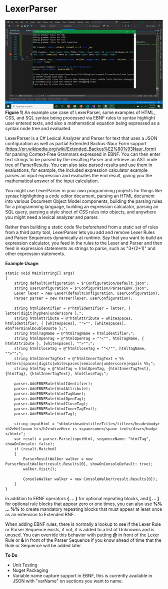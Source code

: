 # LexerParser

![](https://raw.githubusercontent.com/JohnnyErnest/LexerParser/main/LexerParser2.png)
**Figure 1**) An example use case of LexerParser, some examples of HTML, CSS, and SQL syntax being processed via EBNF rules to syntax highlight user entered texts, and also a mathematical equation being expressed as a syntax node tree and evaluated.

LexerParser is a C# Lexical Analyzer and Parser for text that uses a JSON configuration as well as partial Extended Backus-Naur Form support (https://en.wikipedia.org/wiki/Extended_Backus%E2%80%93Naur_form) for parsing Context-Free Grammars expressed in EBNF. You can then enter text strings to be parsed by the resulting Parser and retrieve an AST node tree of ParserResults. You can also take parsed results and use them in evaluations, for example, the included expression calculator example parses an input expression and evaluates the end result, giving you the mathematical answer of the input calculation. 

You might use LexerParser in your own programming projects for things like syntax highlighting a code editor document, parsing an HTML document into various Document Object Model components, building the parsing rules for a programming language, building an expression calculator, parsing an SQL query, parsing a style sheet of CSS rules into objects, and anywhere you might need a lexical analyzer and parser.

Rather than building a static code file beforehand from a static set of rules from a third party tool, LexerParser lets you add and remove Lexer Rules and Parser Sequences dynamically at runtime. Say that you want to build an expression calculator, you feed in the rules to the Lexer and Parser and then feed in expression statements as strings to parse, such as "3*(2+1)" and other expression statements.

**Example Usage**:

```
static void Main(string[] args)
{
    string defaultConfiguration = $"Configuration/Default.json";
    string userConfiguration = $"Configuration/ParserEBNF.json";
    Lexer lexer = new Lexer(defaultConfiguration, userConfiguration);
    Parser parser = new Parser(lexer, userConfiguration);

    string htmlIdentifier = @"htmlIdentifier = letter, { letter|digit|hyphen|underscore };";
    string htmlAttribute = @"htmlAttribute = whitespaces, htmlIdentifier, { [whitespaces], ""="", [whitespaces], ebnfTerminalDoubleQuote };";
    string htmlTagName = @"htmlTagName = htmlIdentifier;";
    string htmlOpenTag = @"htmlOpenTag = ""<"", htmlTagName, { htmlAttribute }, [whitespaces], "">"";";
    string htmlCloseTag = @"htmlCloseTag = ""</"", htmlTagName, "">"";";
    string htmlInnerTagText = @"htmlInnerTagText = %% letters|spaces|digits|whitespaces|semicolon|underscore|equals %%;";
    string htmlTag = @"htmlTag = htmlOpenTag, {htmlInnerTagText}, {htmlTag}, {htmlInnerTagText}, htmlCloseTag;";

    parser.AddEBNFRule(htmlIdentifier);
    parser.AddEBNFRule(htmlAttribute);
    parser.AddEBNFRule(htmlTagName);
    parser.AddEBNFRule(htmlOpenTag);
    parser.AddEBNFRule(htmlCloseTag);
    parser.AddEBNFRule(htmlInnerTagText);
    parser.AddEBNFRule(htmlTag);

    string inputHtml = "<html><head><title>Title</title></head><body><h2>Helloooo hi</h2><div>Here is <span>some</span> text</div></body></html>";
    var result = parser.Parse(inputHtml, sequenceName: "htmlTag", showOnConsole: false);
    if (result.Matched)
    {
        ParserResultWalker walker = new ParserResultWalker(result.Results[0], showOnConsoleDefault: true);
        walker.Visit();
        
        ConsoleWalker walker = new ConsoleWalker(result.Results[0]);
    }    
}
```
In addition to EBNF operators **{ ... }** for optional repeating blocks, and **[ ... ]** for optional rule blocks that appear zero or one times, you can also use **%% ... %%** to create mandatory repeating blocks that must appear at least once as an extension to Extended BNF. 

When adding EBNF rules, there is normally a lookup to see if the Lexer Rule or Parser Sequence exists, if not, it is added to a list of Unknowns and is unused. You can override this behavior with putting **@** in front of the Lexer Rule or **&** in front of the Parser Sequence if you know ahead of time that the Rule or Sequence will be added later.

**To Do**

- Unit Testing
- Nuget Packaging
- Variable name capture support in EBNF, this is currently available in JSON with "varName" on sections you want to name.
